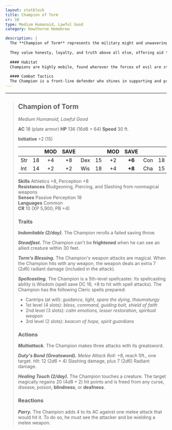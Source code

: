 ```yaml
---
layout: statblock
title: Champion of Torm
cr: 10
type: Medium Humanoid, Lawful Good
category: Hawthorne Homebrew

description: |
  The **Champion of Torm** represents the military might and unwavering conviction of the various orders that worship the deity of duty and loyalty. These champions are sent throughout the world as beacons of hope and courage.
  
  They value honesty, loyalty, and truth above all else, offering aid to all those in need. Individual champions are often on some form of penance, seeking to do good in the world to atone for a past event they blame themselves for. Their divine duty includes finding and destroying any cults of Cyric and Bane, and locating and recording any areas of dead or wild magic.
  
  #### Habitat
  Champions are highly mobile, found wherever the forces of evil are strongest. They often serve in the forefront of large-scale conflicts, guard large temples dedicated to Torm, or travel isolated roads to protect the weak.
  
  #### Combat Tactics
  The Champion is a front-line defender who shines in supporting and protecting allies. They typically cast *Shield of Faith* and/or *Spirit Guardians* before closing to melee range. They leverage a high AC (18) and their **Parry** reaction to be extremely durable. Their **Multiattack** uses **Duty's Bond**, a powerful greatsword strike infused with **Torm's Blessing** (radiant damage). They use **Healing Touch** to keep key allies in the fight, and **Steadfast** to ensure they never flee in the face of danger.
---
```


___
> ## Champion of Torm
> *Medium Humanoid, Lawful Good*
> 
> **AC** 18 (plate armor) **HP** 136 (16d8 + 64) **Speed** 30 ft.
> 
> **Initiative** +2 (15)
>
> | | | MOD | SAVE | | | MOD | SAVE | | | MOD | SAVE |
> |:--|:-:|:----:|:----:|:--|:-:|:----:|:----:|:--|:-:|:----:|:----:|
> |Str| 18| +4 | +8 |Dex| 15| +2 | **+6** |Con| 18| +4 | **+8** |
> |Int| 14| +2 | +2 |Wis| 18| +4 | **+8** |Cha| 15| +2 | +2 |
>
> **Skills** Athletics +8, Perception +8  
> **Resistances** Bludgeoning, Piercing, and Slashing from nonmagical weapons  
> **Senses** Passive Perception 18  
> **Languages** Common  
> **CR** 10 (XP 5,900; PB +4)
>
> ### Traits
>
> ***Indomitable (2/day).*** The Champion rerolls a failed saving throw.
>
> ***Steadfast.*** The Champion can't be **frightened** when he can see an allied creature within 30 feet.
>
> ***Torm's Blessing.*** The Champion's weapon attacks are magical. When the Champion hits with any weapon, the weapon deals an extra 7 ($2d6$) radiant damage (included in the attack).
>
> ***Spellcasting.*** The Champion is a 5th-level spellcaster. Its spellcasting ability is Wisdom (spell save DC 16, +8 to hit with spell attacks). The Champion has the following Cleric spells prepared:
> * Cantrips (at will): *guidance, light, spare the dying, thaumaturgy*
> * 1st level (4 slots): *bless, command, guiding bolt, shield of faith*
> * 2nd level (3 slots): *calm emotions, lesser restoration, spiritual weapon*
> * 3rd level (2 slots): *beacon of hope, spirit guardians*
>
> ### Actions
>
> ***Multiattack.*** The Champion makes three attacks with its greatsword.
>
> ***Duty's Bond (Greatsword).*** *Melee Attack Roll:* +8, reach 5ft., one target. *Hit:* 12 ($2d6 + 4$) Slashing damage, plus 7 ($2d6$) Radiant damage.
>
> ***Healing Touch (2/day).*** The Champion touches a creature. The target magically regains 20 ($4d8 + 2$) hit points and is freed from any curse, disease, poison, **blindness**, or **deafness**.
>
> ### Reactions
>
> ***Parry.*** The Champion adds 4 to its AC against one melee attack that would hit it. To do so, he must see the attacker and be wielding a melee weapon.